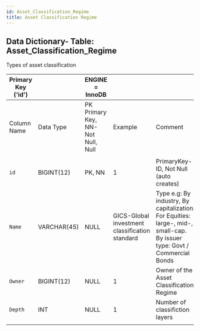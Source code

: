 ```yaml
---
id: Asset_Classification_Regime
title: Asset Classification Regime
---
```


## Data Dictionary- Table: Asset_Classification_Regime

Types of asset classification 
  
 
| Primary Key ('id')||ENGINE = InnoDB|||
|---|---|---|---|---|
|Column Name| Data Type|PK Primary Key, NN-Not Null, Null|Example|Comment|
||
|`id` |BIGINT(12)|PK, NN|1|PrimaryKey-ID, Not Null (auto creates)|
|`Name`| VARCHAR(45)| NULL|GICS-Global investment classification standard|Type e.g: By industry, By capitalization. For Equities: large-, mid-, small-cap. By issuer type: Govt / Commercial Bonds|
|`Owner`| BIGINT(12)| NULL|1|Owner of the Asset Classification Regime |
|`Depth`|INT| NULL|1|Number of classifiction layers|
||
